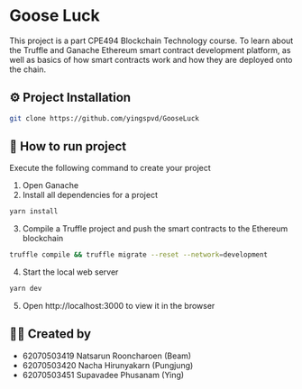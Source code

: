 # Goose Luck
This project is a part CPE494 Blockchain Technology course. To learn about the Truffle and Ganache Ethereum smart contract development platform, as well as basics of how smart contracts work and how they are deployed onto the chain.

## ⚙️ Project Installation
```sh
git clone https://github.com/yingspvd/GooseLuck
```

## 📝 How to run project
Execute the following command to create your project
1. Open Ganache
2. Install all dependencies for a project
```sh
yarn install
```
3. Compile a Truffle project and push the smart contracts to the Ethereum blockchain
```sh
truffle compile && truffle migrate --reset --network=development
```
4. Start the local web server
```sh
yarn dev
```
5. Open http://localhost:3000 to view it in the browser

## 👩‍💻 Created by  ###
* 62070503419 Natsarun Rooncharoen  (Beam)
* 62070503420 Nacha Hirunyakarn 	  (Pungjung)
* 62070503451 Supavadee Phusanam	  (Ying)
